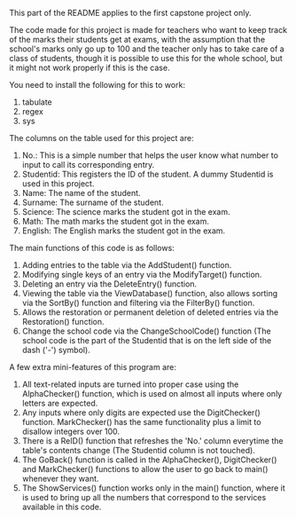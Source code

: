 This part of the README applies to the first capstone project only.

The code made for this project is made for teachers who want to keep track of the marks their students get at exams, with the assumption that the school's marks only go up to 100 and the teacher only has to take care of a class of students, though it is possible to use this
for the whole school, but it might not work properly if this is the case.

You need to install the following for this to work:
1. tabulate
2. regex
3. sys

The columns on the table used for this project are:
1. No.: This is a simple number that helps the user know what number to input to call its corresponding entry.
2. Studentid: This registers the ID of the student. A dummy Studentid is used in this project.
3. Name: The name of the student.
4. Surname: The surname of the student.
5. Science: The science marks the student got in the exam.
6. Math: The math marks the student got in the exam.
7. English: The English marks the student got in the exam.

The main functions of this code is as follows:
1. Adding entries to the table via the AddStudent() function.
2. Modifying single keys of an entry via the ModifyTarget() function.
3. Deleting an entry via the DeleteEntry() function.
4. Viewing the table via the ViewDatabase() function, also allows sorting via the SortBy() function and filtering via the FilterBy() function.
5. Allows the restoration or permanent deletion of deleted entries via the Restoration() function.
6. Change the school code via the ChangeSchoolCode() function (The school code is the part of the Studentid that is on the left side of the dash ('-') symbol).

A few extra mini-features of this program are:
1. All text-related inputs are turned into proper case using the AlphaChecker() function, which is used on almost all inputs where only letters are expected.
2. Any inputs where only digits are expected use the DigitChecker() function. MarkChecker() has the same functionality plus a limit to disallow integers over 100.
3. There is a ReID() function that refreshes the 'No.' column everytime the table's contents change (The Studentid column is not touched).
4. The GoBack() function is called in the AlphaChecker(), DigitChecker() and MarkChecker() functions to allow the user to go back to main() whenever they want.
5. The ShowServices() function works only in the main() function, where it is used to bring up all the numbers that correspond to the services available in this code.
